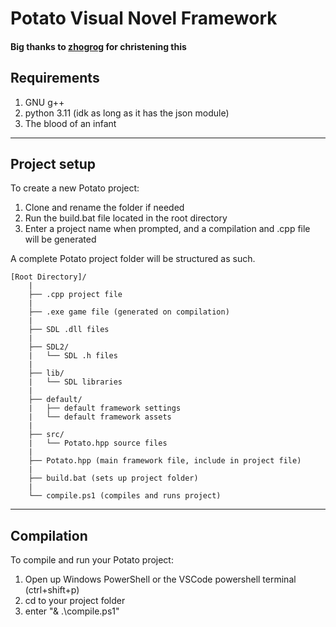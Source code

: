 # Potato Visual Novel Framework
#### Big thanks to [zhogrog](https://github.com/GaoZR2008) for christening this

## Requirements
1. GNU g++
2. python 3.11 (idk as long as it has the json module)
3. The blood of an infant
---

## Project setup
To create a new Potato project:
1. Clone and rename the folder if needed
2. Run the build.bat file located in the root directory
3. Enter a project name when prompted, and a compilation and .cpp file will be generated  
  
A complete Potato project folder will be structured as such.
```
[Root Directory]/
    |
    ├── .cpp project file
    |
    ├── .exe game file (generated on compilation)
    |
    ├── SDL .dll files
    |
    ├── SDL2/
    |   └── SDL .h files
    |
    ├── lib/
    |   └── SDL libraries
    |
    ├── default/
    |   ├── default framework settings
    |   └── default framework assets
    |
    ├── src/
    |   └── Potato.hpp source files
    |
    ├── Potato.hpp (main framework file, include in project file)
    |
    ├── build.bat (sets up project folder)
    |
    └── compile.ps1 (compiles and runs project)
```
---

## Compilation
To compile and run your Potato project:
1. Open up Windows PowerShell or the VSCode powershell terminal (ctrl+shift+p)
2. cd to your project folder
3. enter "& .\compile.ps1"
